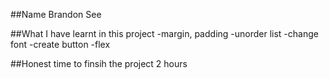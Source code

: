 ##Name
Brandon See

##What I have learnt in this project
-margin, padding
-unorder list
-change font
-create button
-flex

##Honest time to finsih the project
2 hours
